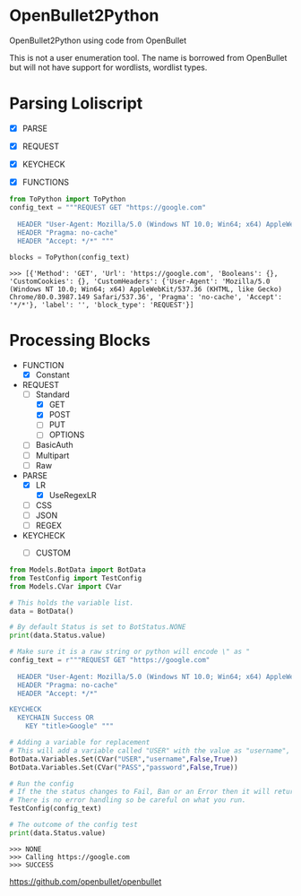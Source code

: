 # OpenBullet2Python
OpenBullet2Python using code from OpenBullet

This is not a user enumeration tool. The name is borrowed from OpenBullet but will not have support for wordlists, wordlist types.

# Parsing Loliscript
- [x] PARSE
- [x] REQUEST
- [x] KEYCHECK
- [x] FUNCTIONS


```Python
from ToPython import ToPython
config_text = """REQUEST GET "https://google.com" 
  
  HEADER "User-Agent: Mozilla/5.0 (Windows NT 10.0; Win64; x64) AppleWebKit/537.36 (KHTML, like Gecko) Chrome/80.0.3987.149 Safari/537.36" 
  HEADER "Pragma: no-cache" 
  HEADER "Accept: */*" """
  
blocks = ToPython(config_text)
```

```
>>> [{'Method': 'GET', 'Url': 'https://google.com', 'Booleans': {}, 'CustomCookies': {}, 'CustomHeaders': {'User-Agent': 'Mozilla/5.0 (Windows NT 10.0; Win64; x64) AppleWebKit/537.36 (KHTML, like Gecko) Chrome/80.0.3987.149 Safari/537.36', 'Pragma': 'no-cache', 'Accept': '*/*'}, 'label': '', 'block_type': 'REQUEST'}]
```

# Processing Blocks
- FUNCTION
  - [x] Constant
- REQUEST
  - [ ] Standard
    - [x] GET
    - [x] POST
    - [ ] PUT
    - [ ] OPTIONS
  - [ ] BasicAuth
  - [ ] Multipart
  - [ ] Raw
- PARSE
  - [x] LR
    - [x] UseRegexLR
  - [ ] CSS
  - [ ] JSON
  - [ ] REGEX
- KEYCHECK
  - [ ] CUSTOM 
  
 
```Python
from Models.BotData import BotData
from TestConfig import TestConfig
from Models.CVar import CVar

# This holds the variable list.
data = BotData()

# By default Status is set to BotStatus.NONE
print(data.Status.value)

# Make sure it is a raw string or python will encode \" as "
config_text = r"""REQUEST GET "https://google.com" 
  
  HEADER "User-Agent: Mozilla/5.0 (Windows NT 10.0; Win64; x64) AppleWebKit/537.36 (KHTML, like Gecko) Chrome/80.0.3987.149 Safari/537.36" 
  HEADER "Pragma: no-cache" 
  HEADER "Accept: */*" 

KEYCHECK 
  KEYCHAIN Success OR 
    KEY "title>Google" """

# Adding a variable for replacement
# This will add a variable called "USER" with the value as "username", ect
BotData.Variables.Set(CVar("USER","username",False,True))
BotData.Variables.Set(CVar("PASS","password",False,True))

# Run the config
# If the the status changes to Fail, Ban or an Error then it will return, else it runs until all the blocks are processed.
# There is no error handling so be careful on what you run.
TestConfig(config_text)

# The outcome of the config test
print(data.Status.value)
```
```
>>> NONE
>>> Calling https://google.com
>>> SUCCESS
```
 https://github.com/openbullet/openbullet

